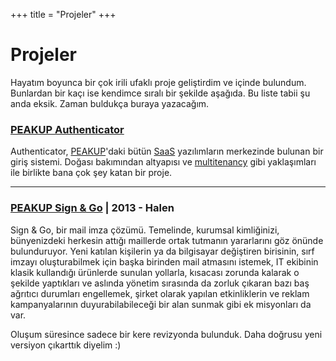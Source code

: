 +++
title = "Projeler"
+++

# Projeler

Hayatım boyunca bir çok irili ufaklı proje geliştirdim ve içinde bulundum. Bunlardan bir kaçı ise kendimce sıralı bir şekilde aşağıda. Bu liste tabii şu anda eksik. Zaman buldukça buraya yazacağım.

### [PEAKUP Authenticator](https://auth.peakup.org)

Authenticator, [PEAKUP](https://peakup.org/)'daki bütün [SaaS](https://tr.wikipedia.org/wiki/Hizmet_olarak_yaz%C4%B1l%C4%B1m) yazılımların merkezinde bulunan bir giriş sistemi. Doğası bakımından altyapısı ve [multitenancy](https://en.wikipedia.org/wiki/Multitenancy) gibi yaklaşımları ile birlikte bana çok şey katan bir proje.

---

### [PEAKUP Sign & Go](https://peakup.org/global/signgo/) | 2013 - Halen

Sign & Go, bir mail imza çözümü. Temelinde, kurumsal kimliğinizi, bünyenizdeki herkesin attığı maillerde ortak tutmanın yararlarını göz önünde bulunduruyor. Yeni katılan kişilerin ya da bilgisayar değiştiren birisinin, sırf imzayı oluşturabilmek için başka birinden mail atmasını istemek, IT ekibinin klasik kullandığı ürünlerde sunulan yollarla, kısacası zorunda kalarak o şekilde yaptıkları ve aslında yönetim sırasında da zorluk çıkaran bazı baş ağrıtıcı durumları engellemek, şirket olarak yapılan etkinliklerin ve reklam kampanyalarının duyurabilabileceği bir alan sunmak gibi ek misyonları da var.

Oluşum süresince sadece bir kere revizyonda bulunduk. Daha doğrusu yeni versiyon çıkarttık diyelim :)
